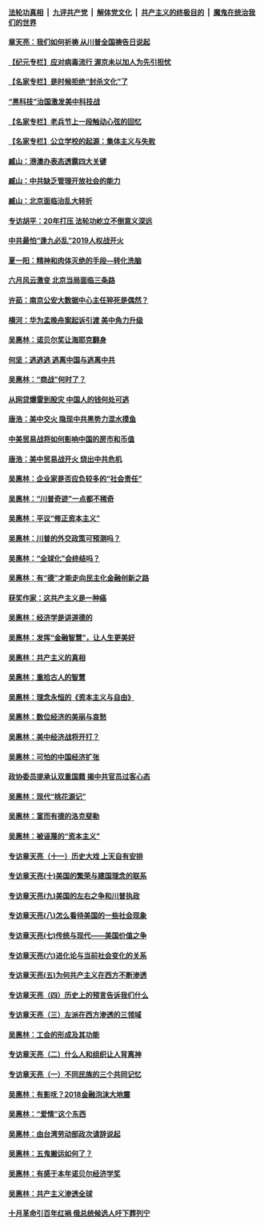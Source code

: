 ####  [法轮功真相](../../../../basic/blob/master/README.md?t=06300602) &nbsp;|&nbsp; [九评共产党](../../../../9ping.md/blob/master/README.md?t=06300602) &nbsp;|&nbsp; [解体党文化](../../../../jtdwh.md/blob/master/README.md?t=06300602)  &nbsp;|&nbsp; [共产主义的终极目的](../../../../gczydzjmd.md/blob/master/README.md?t=06300602) &nbsp;|&nbsp; [魔鬼在统治我们的世界](../../../../mgztzwmdsj.md/blob/master/README.md?t=06300602) 

#### [章天亮：我们如何祈祷 从川普全国祷告日说起](../pages/nsc423/n11944627.md?t=06300602) 

#### [【纪元专栏】应对病毒流行 渥京未以加人为先引担忧](../pages/nsc423/n11875714.md?t=06300602) 

#### [【名家专栏】是时候拒绝“封杀文化”了](../pages/nsc423/n11814093.md?t=06300602) 

#### [“黑科技”治国激发美中科技战](../pages/nsc423/n11638056.md?t=06300602) 

#### [【名家专栏】老兵节上一段触动心弦的回忆](../pages/nsc423/n11646016.md?t=06300602) 

#### [【名家专栏】公立学校的起源：集体主义与失败](../pages/nsc423/n11601833.md?t=06300602) 

#### [臧山：港澳办表态透露四大关键](../pages/nsc423/n11421628.md?t=06300602) 

#### [臧山：中共缺乏管理开放社会的能力](../pages/nsc423/n11407457.md?t=06300602) 

#### [臧山：北京面临治乱大转折](../pages/nsc423/n11406895.md?t=06300602) 

#### [专访胡平：20年打压 法轮功屹立不倒意义深远](../pages/nsc423/n11398800.md?t=06300602) 

#### [中共最怕“逢九必乱”2019人权战开火](../pages/nsc423/n11385248.md?t=06300602) 

#### [夏一阳：精神和肉体灭绝的手段—转化洗脑](../pages/nsc423/n11368250.md?t=06300602) 

#### [六月风云激变 北京当局面临三条路](../pages/nsc423/n11313668.md?t=06300602) 

#### [许茹：南京公安大数据中心主任猝死是偶然？](../pages/nsc423/n11064744.md?t=06300602) 

#### [横河：华为孟晚舟案起诉引渡 美中角力升级](../pages/nsc423/n11027230.md?t=06300602) 

#### [吴惠林：诺贝尔奖让海耶克翻身](../pages/nsc423/n10890049.md?t=06300602) 

#### [何坚：逃逃逃 逃离中国与逃离中共](../pages/nsc423/n10592891.md?t=06300602) 

#### [吴惠林：“商战”何时了？](../pages/nsc423/n10573558.md?t=06300602) 

#### [从网贷爆雷到股灾 中国人的钱何处可逃](../pages/nsc423/n10572800.md?t=06300602) 

#### [唐浩：美中交火 隐现中共黑势力混水摸鱼](../pages/nsc423/n10544040.md?t=06300602) 

#### [中美贸易战将如何影响中国的房市和币值](../pages/nsc423/n10543697.md?t=06300602) 

#### [唐浩：美中贸易战开火 烧出中共危机](../pages/nsc423/n10540126.md?t=06300602) 

#### [吴惠林：企业家是否应负较多的“社会责任”](../pages/nsc423/n10535022.md?t=06300602) 

#### [吴惠林：“川普奇迹”一点都不稀奇](../pages/nsc423/n10512808.md?t=06300602) 

#### [吴惠林：平议“修正资本主义”](../pages/nsc423/n10495724.md?t=06300602) 

#### [吴惠林：川普的外交政策可预测吗？](../pages/nsc423/n10462387.md?t=06300602) 

#### [吴惠林：“全球化”会终结吗？](../pages/nsc423/n10452838.md?t=06300602) 

#### [吴惠林：有“德”才能走向民主化金融创新之路](../pages/nsc423/n10432292.md?t=06300602) 

#### [获奖作家：这共产主义是一种癌](../pages/nsc423/n10431541.md?t=06300602) 

#### [吴惠林：经济学是讲道德的](../pages/nsc423/n10398014.md?t=06300602) 

#### [吴惠林：发挥“金融智慧”，让人生更美好](../pages/nsc423/n10375019.md?t=06300602) 

#### [吴惠林：共产主义的真相](../pages/nsc423/n10351394.md?t=06300602) 

#### [吴惠林：重拾古人的智慧](../pages/nsc423/n10337691.md?t=06300602) 

#### [吴惠林：理念永恒的《资本主义与自由》](../pages/nsc423/n10316274.md?t=06300602) 

#### [吴惠林：数位经济的美丽与哀愁](../pages/nsc423/n10292946.md?t=06300602) 

#### [吴惠林：美中经济战将开打？](../pages/nsc423/n10258825.md?t=06300602) 

#### [吴惠林：可怕的中国经济扩张](../pages/nsc423/n10219147.md?t=06300602) 

#### [政协委员提承认双重国籍 揭中共官员过客心态](../pages/nsc423/n10208809.md?t=06300602) 

#### [吴惠林：现代“桃花源记”](../pages/nsc423/n10185234.md?t=06300602) 

#### [吴惠林：富而有德的洛克斐勒](../pages/nsc423/n10142264.md?t=06300602) 

#### [吴惠林：被诬蔑的“资本主义”](../pages/nsc423/n10124816.md?t=06300602) 

#### [专访章天亮（十一）历史大戏 上天自有安排](../pages/nsc423/n10094905.md?t=06300602) 

#### [专访章天亮(十)美国的繁荣与建国理念的联系](../pages/nsc423/n10094899.md?t=06300602) 

#### [专访章天亮(九)美国的左右之争和川普执政](../pages/nsc423/n10094889.md?t=06300602) 

#### [专访章天亮(八)怎么看待美国的一些社会现象](../pages/nsc423/n10094857.md?t=06300602) 

#### [专访章天亮(七)传统与现代——美国价值之争](../pages/nsc423/n10093140.md?t=06300602) 

#### [专访章天亮(六)进化论与当前社会变化的关系](../pages/nsc423/n10092036.md?t=06300602) 

#### [专访章天亮(五)为何共产主义在西方不断渗透](../pages/nsc423/n10083620.md?t=06300602) 

#### [专访章天亮（四）历史上的预言告诉我们什么](../pages/nsc423/n10083606.md?t=06300602) 

#### [专访章天亮（三）左派在西方渗透的三领域](../pages/nsc423/n10081115.md?t=06300602) 

#### [吴惠林：工会的形成及其功能](../pages/nsc423/n10080633.md?t=06300602) 

#### [专访章天亮（二）什么人和组织让人背离神](../pages/nsc423/n10076637.md?t=06300602) 

#### [专访章天亮（一）不同民族的三个共同记忆](../pages/nsc423/n10074188.md?t=06300602) 

#### [吴惠林：有影呒？2018金融泡沫大地震](../pages/nsc423/n10040534.md?t=06300602) 

#### [吴惠林：“爱情”这个东西](../pages/nsc423/n10019423.md?t=06300602) 

#### [吴惠林：由台湾劳动部政次请辞说起](../pages/nsc423/n9979679.md?t=06300602) 

#### [吴惠林：五鬼搬运如何了？](../pages/nsc423/n9925338.md?t=06300602) 

#### [吴惠林：有感于本年诺贝尔经济学奖](../pages/nsc423/n9871883.md?t=06300602) 

#### [吴惠林：共产主义渗透全球](../pages/nsc423/n9812748.md?t=06300602) 

#### [十月革命引百年红祸 俄总统候选人吁下葬列宁](../pages/nsc423/n9810182.md?t=06300602) 

